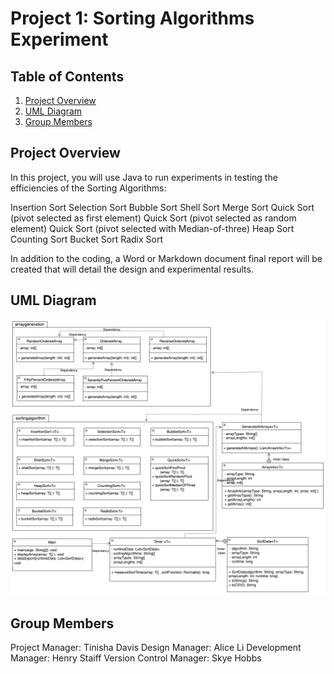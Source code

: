 # Project 1: Sorting Algorithms Experiment

## Table of Contents

1. [Project Overview](#project-overview)
2. [UML Diagram](#uml-diagram)
3. [Group Members](#group-members)

## Project Overview

In this project, you will use Java to run experiments in testing the efficiencies of the Sorting Algorithms:

Insertion Sort
Selection Sort
Bubble Sort
Shell Sort
Merge Sort
Quick Sort (pivot selected as first element)
Quick Sort (pivot selected as random element)
Quick Sort (pivot selected with Median-of-three)
Heap Sort
Counting Sort
Bucket Sort
Radix Sort

In addition to the coding, a Word or Markdown document final report will be created that will detail the design and experimental results.

## UML Diagram
![P1_UML.png](img%2FP1_UML.png)

## Group Members

Project Manager: Tinisha Davis
Design Manager: Alice Li
Development Manager: Henry Staiff
Version Control Manager: Skye Hobbs

